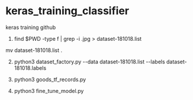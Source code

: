 # keras_training_classifier
keras training github

1) find $PWD -type f | grep -i .jpg > dataset-181018.list

mv dataset-181018.list .

2) python3 dataset_factory.py --data dataset-181018.list --labels dataset-181018.labels

3) python3 goods_tf_records.py 

4) python3 fine_tune_model.py

